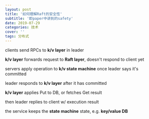 ```yaml
---
layout: post
title: '如何理解Raft的安全性'
subtitle: '即paper中讲到的safety'
date: 2019-07-29
categories: 技术
cover: ''
tags: 分布式
---
```


clients send RPCs to **k/v layer** in leader

**k/v layer** forwards request to **Raft layer**, doesn't respond to client yet

servers apply operation to **k/v state machine** once leader says it's committed

leader responds to **k/v layer** after it has committed

**k/v layer** applies Put to DB, or fetches Get result

then leader replies to client w/ execution result


the service keeps the **state machine** state, e.g. **key/value DB**

